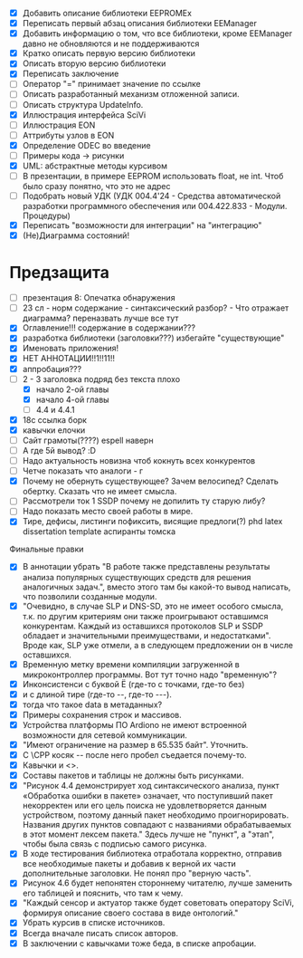 - [X] Добавить описание библиотеки EEPROMEx
- [X] Переписать первый абзац описания библиотеки EEManager
- [X] Добавить информацию о том, что все библиотеки, кроме EEManager давно не обновляются и не поддерживаются
- [X] Кратко описать первую версию библиотеки
- [X] Описать вторую версию библиотеки
- [X] Переписать заключение
- [ ] Оператор "=" принимает значение по ссылке
- [ ] Описать разработанный механизм отложенной записи.
- [ ] Описать структура UpdateInfo.
- [X] Иллюстрация интерфейса SciVi
- [ ] Иллюстрация EON
- [ ] Аттрибуты узлов в EON
- [X] Определение ODEC во введение
- [ ] Примеры кода -> рисунки
- [X] UML: абстрактные методы курсивом
- [ ] В презентации, в примере EEPROM использовать float, не int. Чтоб было сразу понятно, что это не адрес
- [ ] Подобрать новый УДК (УДК 004.4'24 - Средства автоматической разработки программного обеспечения или 004.422.833 - Модули. Процедуры)
- [X] Переписать "возможности для интеграции" на "интеграцию"
- [X] (Не)Диаграмма состояний!

# Предзащита
- [ ] презентация 8: Опечатка обнаружения
- [ ] 23 сл - норм содержание - синтаксический разбор? - Что отражает диаграмма? переназвать лучше все тут
- [X] Оглавление!!! содержание в содержании???
- [X] разработка библиотеки (заголовки???) избегайте "существующие"
- [X] Именовать приложения!
- [X] НЕТ АННОТАЦИИ!!1!!11!!
- [X] аппробация???
- [ ] 2 - 3 заголовка подряд без текста плохо
  - [X] начало 2-ой главы
  - [X] начало 4-ой главы
  - [ ] 4.4 и 4.4.1
- [X] 18с ссылка борк
- [X] кавычки елочки
- [ ] Сайт грамоты(????) espell наверн
- [ ] А где 5й вывод? :D
- [ ] Надо актуальность новизна чтоб кокнуть всех конкурентов
- [ ] Четче показать что аналоги - г
- [X] Почему не обернуть существующее? Зачем велосипед? Сделать обертку. Сказать что не имеет смысла.
- [ ] Рассмотрели ток 1 SSDP почему не допилить ту старую либу?
- [ ] Надо показать место своей работы в мире.
- [X] Тире, дефисы, листинги пофиксить, висящие предлоги(?) phd latex dissertation template аспиранты томска

Финальные правки
- [X] В аннотации убрать "В работе также представлены результаты анализа популярных существующих средств для решения аналогичных задач.", вместо этого там бы какой-то вывод написать, что позволили созданные модули.
- [X] "Очевидно, в случае SLP и DNS-SD, это не имеет особого смысла, т.к. по другим критериям они также проигрывают оставшимся конкурентам. Каждый из оставшихся протоколов SLP и SSDP обладает и значительными преимуществами, и недостатками". Вроде как, SLP уже отмели, а в следующем предложении он в числе оставшихся.
- [X] Временную метку времени компиляции загруженной в микроконтроллер программы. Вот тут точно надо "временную"?
- [X] Инконсистенси с буквой Ё (где-то с точками, где-то без)
- [X] и с длиной тире (где-то --, где-то ---).
- [X] тогда что такое data в метаданных?
- [X] Примеры сохранения строк и массивов.
- [X] Устройства платформы ПО Ardiono не имеют встроенной возможности для сетевой коммуникации.
- [X] "Имеют ограничение на размер в 65.535 байт". Уточнить.
- [X] С \CPP косяк -- после него пробел съедается почему-то.
- [X] Кавычки и <>.
- [X] Cоставы пакетов и таблицы не должны быть рисунками.
- [X] "Рисунок 4.4 демонстрирует ход синтаксического анализа, пункт «Обработка ошибки в пакете» означает, что поступивший пакет некорректен или его цель поиска не удовлетворяется данным устройством, поэтому данный пакет необходимо проигнорировать. Названия других пунктов совпадают с названиями обрабатываемых в этот момент лексем пакета." Здесь лучше не "пункт", а "этап", чтобы была связь с подписью самого рисунка.
- [X] В ходе тестирования библиотека отработала корректно, отправив все необходимые пакеты и добавив к верной их части дополнительные заголовки. Не понял про "верную часть".
- [X] Рисунок 4.6 будет непонятен стороннему читателю, лучше заменить его таблицей и пояснить, что там к чему.
- [X] "Каждый сенсор и актуатор также будет советовать оператору SciVi, формируя описание своего состава в виде онтологий."
- [X] Убрать курсив в списке источников.
- [X] Всегда вначале писать список авторов.
- [X] В заключении с кавычками тоже беда, в списке апробации.
